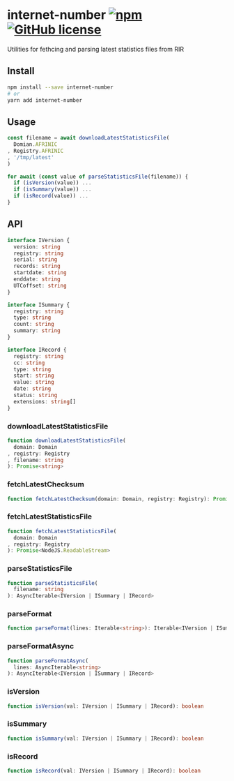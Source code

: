 # internet-number [![npm](https://img.shields.io/npm/v/internet-number.svg?maxAge=86400)](https://www.npmjs.com/package/internet-number) [![GitHub license](https://img.shields.io/badge/license-MIT-blue.svg)](https://raw.githubusercontent.com/BlackGlory/internet-number/master/LICENSE)

Utilities for fethcing and parsing latest statistics files from RIR

## Install

```sh
npm install --save internet-number
# or
yarn add internet-number
```

## Usage

```typescript
const filename = await downloadLatestStatisticsFile(
  Domian.AFRINIC
, Registry.AFRINIC
, '/tmp/latest'
)

for await (const value of parseStatisticsFile(filename)) {
  if (isVersion(value)) ...
  if (isSummary(value)) ...
  if (isRecord(value)) ...
}
```

## API

```ts
interface IVersion {
  version: string
  registry: string
  serial: string
  records: string
  startdate: string
  enddate: string
  UTCoffset: string
}

interface ISummary {
  registry: string
  type: string
  count: string
  summary: string
}

interface IRecord {
  registry: string
  cc: string
  type: string
  start: string
  value: string
  date: string
  status: string
  extensions: string[]
}
```

### downloadLatestStatisticsFile

```ts
function downloadLatestStatisticsFile(
  domain: Domain
, registry: Registry
, filename: string
): Promise<string>
```

### fetchLatestChecksum

```ts
function fetchLatestChecksum(domain: Domain, registry: Registry): Promise<string>
```

### fetchLatestStatisticsFile

```ts
function fetchLatestStatisticsFile(
  domain: Domain
, registry: Registry
): Promise<NodeJS.ReadableStream>
```

### parseStatisticsFile

```ts
function parseStatisticsFile(
  filename: string
): AsyncIterable<IVersion | ISummary | IRecord>
```

### parseFormat

```ts
function parseFormat(lines: Iterable<string>): Iterable<IVersion | ISummary | IRecord>
```

### parseFormatAsync

```ts
function parseFormatAsync(
  lines: AsyncIterable<string>
): AsyncIterable<IVersion | ISummary | IRecord>
```

### isVersion

```ts
function isVersion(val: IVersion | ISummary | IRecord): boolean
```

### isSummary

```ts
function isSummary(val: IVersion | ISummary | IRecord): boolean
```

### isRecord

```ts
function isRecord(val: IVersion | ISummary | IRecord): boolean
```
